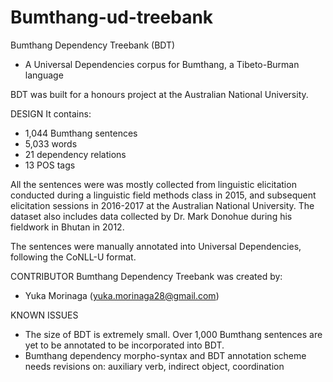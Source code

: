 # Bumthang-ud-treebank
Bumthang Dependency Treebank (BDT)
- A Universal Dependencies corpus for Bumthang, a Tibeto-Burman language

BDT was built for a honours project at the Australian National University.

DESIGN
It contains: 
- 1,044 Bumthang sentences 
- 5,033 words
- 21 dependency relations
- 13 POS tags

All the sentences were was mostly collected from linguistic elicitation conducted during a linguistic field methods class in 2015, and subsequent elicitation sessions in 2016-2017 at the Australian National University. The dataset also includes data collected by Dr. Mark Donohue during his fieldwork in Bhutan in 2012.

The sentences were manually annotated into Universal Dependencies, following the CoNLL-U format.

CONTRIBUTOR
Bumthang Dependency Treebank was created by:
- Yuka Morinaga (yuka.morinaga28@gmail.com)

KNOWN ISSUES
- The size of BDT is extremely small. Over 1,000 Bumthang sentences are yet to be annotated to be incorporated into BDT.
- Bumthang dependency morpho-syntax and BDT annotation scheme needs revisions on: auxiliary verb, indirect object, coordination 
